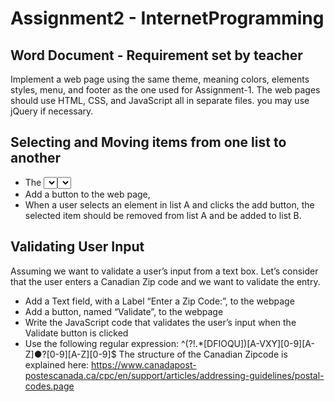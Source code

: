 # Assignment2 - InternetProgramming

## Word Document - Requirement set by teacher


Implement a web page using the same theme, meaning colors, elements styles, menu, and footer as the one used for Assignment-1. The web pages should use HTML, CSS, and JavaScript all in separate files. you may use jQuery if necessary.

## Selecting and Moving items from one list to another
*	 The <select> element allows you to display a list of items. Include on the web page two HTML <select> elements, with the attribute multiple="multiple".  Let’s call      them list A and list B.
*	 Add a button to the web page,
*	 When a user selects an element in list A and clicks the add button, the selected item should be removed from list A and be added to list B.
  
## Validating User Input
   Assuming we want to validate a user’s input from a text box. Let’s consider that the user enters a Canadian Zip code and we want to validate the entry.
*	 Add a Text field, with a Label “Enter a Zip Code:”, to the webpage
*	 Add a button, named “Validate”, to the webpage
*	 Write the JavaScript code that validates the user’s input when the Validate button is clicked
*	 Use the following regular expression: ^(?!.*[DFIOQU])[A-VXY][0-9][A-Z]●?[0-9][A-Z][0-9]$
   The structure of the Canadian Zipcode is explained here:
   https://www.canadapost-postescanada.ca/cpc/en/support/articles/addressing-guidelines/postal-codes.page
